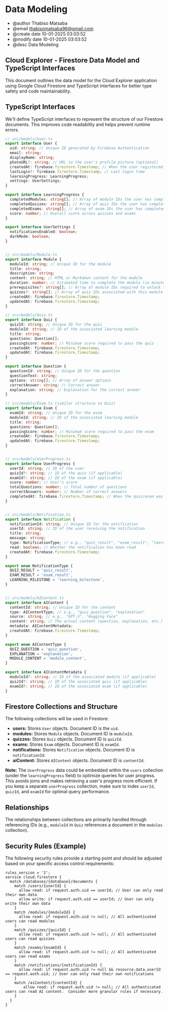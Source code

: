 
# Data Modeling

* @author Thabiso Matsaba
* @email <thabisomatsaba96@gmail.com>
* @create date 10-01-2025 03:03:52
* @modify date 10-01-2025 03:03:52
* @desc Data Modeling

## Cloud Explorer - Firestore Data Model and TypeScript Interfaces

This document outlines the data model for the Cloud Explorer application using Google Cloud Firestore and TypeScript interfaces for better type safety and code maintainability.

## TypeScript Interfaces

We'll define TypeScript interfaces to represent the structure of our Firestore documents. This improves code readability and helps prevent runtime errors.

```typescript
// src/models/User.ts
export interface User {
  uid: string; // Unique ID generated by Firebase Authentication
  email: string;
  displayName: string;
  photoURL?: string; // URL to the user's profile picture (optional)
  createdAt: firebase.firestore.Timestamp; // When the user registered
  lastLogin?: firebase.firestore.Timestamp; // Last login time
  learningProgress: LearningProgress;
  settings: UserSettings;
}

export interface LearningProgress {
  completedModules: string[]; // Array of module IDs the user has completed
  completedQuizzes: string[]; // Array of quiz IDs the user has completed
  completedExams: string[]; // Array of exam IDs the user has completed
  score: number; // Overall score across quizzes and exams
}

export interface UserSettings {
  notificationsEnabled: boolean;
  darkMode: boolean;
}


// src/models/Module.ts
export interface Module {
  moduleId: string; // Unique ID for the module
  title: string;
  description: string;
  content: string; // HTML or Markdown content for the module
  duration: number; // Estimated time to complete the module (in minutes)
  prerequisites?: string[]; // Array of module IDs required to unlock this module (optional)
  quizzes?: string[]; // Array of quiz IDs associated with this module (optional)
  createdAt: firebase.firestore.Timestamp;
  updatedAt: firebase.firestore.Timestamp;
}

// src/models/Quiz.ts
export interface Quiz {
  quizId: string; // Unique ID for the quiz
  moduleId: string; // ID of the associated learning module
  title: string;
  questions: Question[];
  passingScore: number; // Minimum score required to pass the quiz
  createdAt: firebase.firestore.Timestamp;
  updatedAt: firebase.firestore.Timestamp;
}

export interface Question {
  questionId: string; // Unique ID for the question
  questionText: string;
  options: string[]; // Array of answer options
  correctAnswer: string; // Correct answer
  explanation: string; // Explanation for the correct answer
}

// src/models/Exam.ts (similar structure to Quiz)
export interface Exam {
  examId: string; // Unique ID for the exam
  moduleId: string; // ID of the associated learning module
  title: string;
  questions: Question[];
  passingScore: number; // Minimum score required to pass the exam
  createdAt: firebase.firestore.Timestamp;
  updatedAt: firebase.firestore.Timestamp;
}


// src/models/UserProgress.ts
export interface UserProgress {
  userId: string; // ID of the user
  quizId?: string; // ID of the quiz (if applicable)
  examId?: string; // ID of the exam (if applicable)
  score: number; // User's score
  totalQuestions: number; // Total number of questions
  correctAnswers: number; // Number of correct answers
  completedAt: firebase.firestore.Timestamp; // When the quiz/exam was completed
}


// src/models/Notification.ts
export interface Notification {
  notificationId: string; // Unique ID for the notification
  userId: string; // ID of the user receiving the notification
  title: string;
  message: string;
  type: NotificationType; // e.g., "quiz_result", "exam_result", "learning_milestone"
  read: boolean; // Whether the notification has been read
  createdAt: firebase.firestore.Timestamp;
}

export enum NotificationType {
  QUIZ_RESULT = 'quiz_result',
  EXAM_RESULT = 'exam_result',
  LEARNING_MILESTONE = 'learning_milestone',
}


// src/models/AIContent.ts
export interface AIContent {
  contentId: string; // Unique ID for the content
  type: AIContentType; // e.g., "quiz_question", "explanation"
  source: string; // e.g., "GPT-3", "Hugging Face"
  content: string; // The actual content (question, explanation, etc.)
  metadata: AIContentMetadata;
  createdAt: firebase.firestore.Timestamp;
}

export enum AIContentType {
  QUIZ_QUESTION = 'quiz_question',
  EXPLANATION = 'explanation',
  MODULE_CONTENT = 'module_content',
}

export interface AIContentMetadata {
  moduleId?: string; // ID of the associated module (if applicable)
  quizId?: string; // ID of the associated quiz (if applicable)
  examId?: string; // ID of the associated exam (if applicable)
}
```

## Firestore Collections and Structure

The following collections will be used in Firestore:

* **users:** Stores `User` objects.  Document ID is the `uid`.
* **modules:** Stores `Module` objects. Document ID is `moduleId`.
* **quizzes:** Stores `Quiz` objects. Document ID is `quizId`.
* **exams:** Stores `Exam` objects. Document ID is `examId`.
* **notifications:** Stores `Notification` objects. Document ID is `notificationId`.
* **aiContent:** Stores `AIContent` objects. Document ID is `contentId`.

**Note:** The `UserProgress` data could be embedded within the `users` collection (under the `learningProgress` field)  to optimize queries for user progress. This avoids joins and makes retrieving a user's progress more efficient.  If you keep a separate `userProgress` collection, make sure to index `userId`, `quizId`, and `examId` for optimal query performance.

## Relationships

The relationships between collections are primarily handled through referencing IDs (e.g., `moduleId` in `Quiz` references a document in the `modules` collection).

## Security Rules (Example)

The following security rules provide a starting point and should be adjusted based on your specific access control requirements:

```javascripr
rules_version = '2';
service cloud.firestore {
  match /databases/{database}/documents {
    match /users/{userId} {
      allow read: if request.auth.uid == userId; // User can only read their own data
      allow write: if request.auth.uid == userId; // User can only write their own data
    }
    match /modules/{moduleId} {
      allow read: if request.auth.uid != null; // All authenticated users can read modules
    }
    match /quizzes/{quizId} {
      allow read: if request.auth.uid != null; // All authenticated users can read quizzes
    }
    match /exams/{examId} {
      allow read: if request.auth.uid != null; // All authenticated users can read exams
    }
    match /notifications/{notificationId} {
      allow read: if request.auth.uid != null && resource.data.userId == request.auth.uid; // User can only read their own notifications
    }
    match /aiContent/{contentId} {
        allow read: if request.auth.uid != null; // All authenticated users can read AI content.  Consider more granular rules if necessary.
    }
  }
}
```
